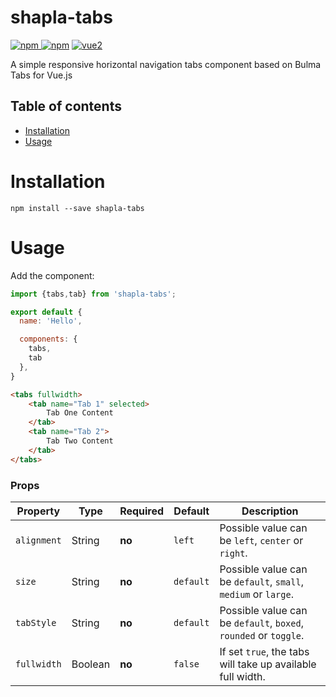 # shapla-tabs

[![npm](https://img.shields.io/npm/v/shapla-tabs.svg) ![npm](https://img.shields.io/npm/dm/shapla-tabs.svg)](https://www.npmjs.com/package/shapla-tabs)
[![vue2](https://img.shields.io/badge/vue-2.x-brightgreen.svg)](https://vuejs.org/)

A simple responsive horizontal navigation tabs component based on Bulma Tabs for Vue.js

## Table of contents

- [Installation](#installation)
- [Usage](#usage)

# Installation

```
npm install --save shapla-tabs
```

# Usage

Add the component:

```js
import {tabs,tab} from 'shapla-tabs';

export default {
  name: 'Hello',

  components: {
    tabs,
    tab
  },
}

```

```html
<tabs fullwidth>
    <tab name="Tab 1" selected>
        Tab One Content
    </tab>
    <tab name="Tab 2">
        Tab Two Content
    </tab>
</tabs>
```

### Props
| Property      | Type     | Required  | Default    | Description                                                       |
|---------------|----------|-----------|------------|-------------------------------------------------------------------|
| `alignment`   | String   | **no**    | `left`     | Possible value can be `left`, `center` or `right`.                |
| `size`        | String   | **no**    | `default`  | Possible value can be `default`, `small`, `medium` or `large`.    |
| `tabStyle`    | String   | **no**    | `default`  | Possible value can be `default`, `boxed`, `rounded` or `toggle`.  |
| `fullwidth`   | Boolean  | **no**    | `false`    | If set `true`, the tabs will take up available full width.        |
